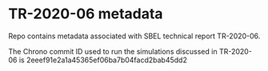 # TR-2020-06 metadata
Repo contains metadata associated with SBEL technical report TR-2020-06.

The Chrono commit ID used to run the simulations discussed in TR-2020-06 is 2eeef91e2a1a45365ef06ba7b04facd2bab45dd2
